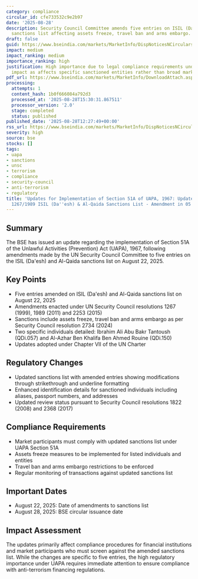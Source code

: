 ```yaml
---
category: compliance
circular_id: cfe733532c9e2b97
date: '2025-08-28'
description: Security Council Committee amends five entries on ISIL (Da'esh) and Al-Qaida
  sanctions list affecting assets freeze, travel ban and arms embargo.
draft: false
guid: https://www.bseindia.com/markets/MarketInfo/DispNoticesNCirculars.aspx?Noticeid={864192B4-6A3C-4E08-808A-2B5FD6AA5E70}&noticeno=20250828-26&dt=08/28/2025&icount=26&totcount=58&flag=0
impact: medium
impact_ranking: medium
importance_ranking: high
justification: High importance due to legal compliance requirements under UAPA; medium
  impact as affects specific sanctioned entities rather than broad market operations
pdf_url: https://www.bseindia.com/markets/MarketInfo/DownloadAttach.aspx?id=20250828-26&attachedId=ec18aef6-8b9f-426f-abb7-3f58f759481f
processing:
  attempts: 1
  content_hash: 1b0f666084a792d3
  processed_at: '2025-08-28T15:30:31.867511'
  processor_version: '2.0'
  stage: completed
  status: published
published_date: '2025-08-28T12:27:49+00:00'
rss_url: https://www.bseindia.com/markets/MarketInfo/DispNoticesNCirculars.aspx?Noticeid={864192B4-6A3C-4E08-808A-2B5FD6AA5E70}&noticeno=20250828-26&dt=08/28/2025&icount=26&totcount=58&flag=0
severity: high
source: bse
stocks: []
tags:
- uapa
- sanctions
- unsc
- terrorism
- compliance
- security-council
- anti-terrorism
- regulatory
title: 'Updates for Implementation of Section 51A of UAPA, 1967: Updates to UNSC''s
  1267/1989 ISIL (Da''esh) & Al-Qaida Sanctions List - Amendment in 05 entries'
---
```


## Summary

The BSE has issued an update regarding the implementation of Section 51A of the Unlawful Activities (Prevention) Act (UAPA), 1967, following amendments made by the UN Security Council Committee to five entries on the ISIL (Da'esh) and Al-Qaida sanctions list on August 22, 2025.

## Key Points

- Five entries amended on ISIL (Da'esh) and Al-Qaida sanctions list on August 22, 2025
- Amendments enacted under UN Security Council resolutions 1267 (1999), 1989 (2011) and 2253 (2015)
- Sanctions include assets freeze, travel ban and arms embargo as per Security Council resolution 2734 (2024)
- Two specific individuals detailed: Ibrahim Ali Abu Bakr Tantoush (QDi.057) and Al-Azhar Ben Khalifa Ben Ahmed Rouine (QDi.150)
- Updates adopted under Chapter VII of the UN Charter

## Regulatory Changes

- Updated sanctions list with amended entries showing modifications through strikethrough and underline formatting
- Enhanced identification details for sanctioned individuals including aliases, passport numbers, and addresses
- Updated review status pursuant to Security Council resolutions 1822 (2008) and 2368 (2017)

## Compliance Requirements

- Market participants must comply with updated sanctions list under UAPA Section 51A
- Assets freeze measures to be implemented for listed individuals and entities
- Travel ban and arms embargo restrictions to be enforced
- Regular monitoring of transactions against updated sanctions list

## Important Dates

- August 22, 2025: Date of amendments to sanctions list
- August 28, 2025: BSE circular issuance date

## Impact Assessment

The updates primarily affect compliance procedures for financial institutions and market participants who must screen against the amended sanctions list. While the changes are specific to five entries, the high regulatory importance under UAPA requires immediate attention to ensure compliance with anti-terrorism financing regulations.